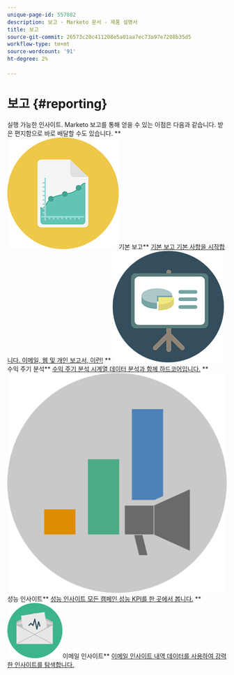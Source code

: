 ```yaml
---
unique-page-id: 557082
description: 보고 - Marketo 문서 - 제품 설명서
title: 보고
source-git-commit: 26573c20c411208e5a01aa7ec73a97e7208b35d5
workflow-type: tm+mt
source-wordcount: '91'
ht-degree: 2%

---
```



# 보고 {#reporting}

실행 가능한 인사이트. Marketo 보고를 통해 얻을 수 있는 이점은 다음과 같습니다. 받은 편지함으로 바로 배달할 수도 있습니다.
** ![기본 보고](assets/documents-bookmarks-17.png)기본 보고** [기본 보고 기본 사항을 시작합니다. 이메일, 웹 및 개인 보고서, 이런!](https://docs.marketo.com/display/DOCS/Basic+Reporting)     ** ![수익 주기 분석](assets/seo-08.png)수익 주기 분석** [수익 주기 분석 시계열 데이터 분석과 함께 하드코어입니다.](https://docs.marketo.com/display/DOCS/Revenue+Cycle+Analytics)     ** ![성능 인사이트](assets/mpi-for-docs-2x.png)성능 인사이트** [성능 인사이트 모든 캠페인 성능 KPI를 한 곳에서 봅니다.](https://docs.marketo.com/display/DOCS/Marketing+Performance+Insights)     ** ![이메일 인사이트](assets/email-insights.png)이메일 인사이트** [이메일 인사이트 내역 데이터를 사용하여 강력한 인사이트를 탐색합니다.](https://docs.marketo.com/display/DOCS/Email+Insights)
